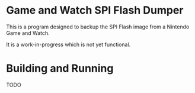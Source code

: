# Game and Watch SPI Flash Dumper

This is a program designed to backup the SPI Flash image from a Nintendo Game and Watch.

It is a work-in-progress which is not yet functional.

# Building and Running

TODO
